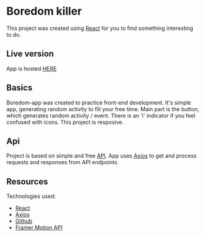 # Boredom killer

This project was created using [React](https://github.com/facebook/create-react-app) for you to find something interesting to do.

## Live version

App is hosted [HERE](https://admiring-hamilton-70feae.netlify.app/)

## Basics

Boredom-app was created to practice front-end development. It's simple app, generating random activity to fill your free time.
Main part is the button, which generates random activity / event. There is an 'i' indicator if you feel confused with icons.
This project is resposive.

## Api

Project is based on simple and free [API](https://www.boredapi.com/).
App uses [Axios](https://github.com/axios/axios) to get and process requests and responses from API endpoints.

## Resources

Technologies used:
- [React](https://reactjs.org)
- [Axios](https://github.com/axios/axios)
- [Github](https://github.com)
- [Framer Motion API](https://www.framer.com)